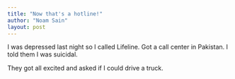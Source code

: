 ```yaml
---
title: "Now that's a hotline!"
author: "Noam Sain"
layout: post
---
```


I was depressed last night so I called Lifeline. Got a call center in Pakistan. I told them I was suicidal.

They got all excited and asked if I could drive a truck.